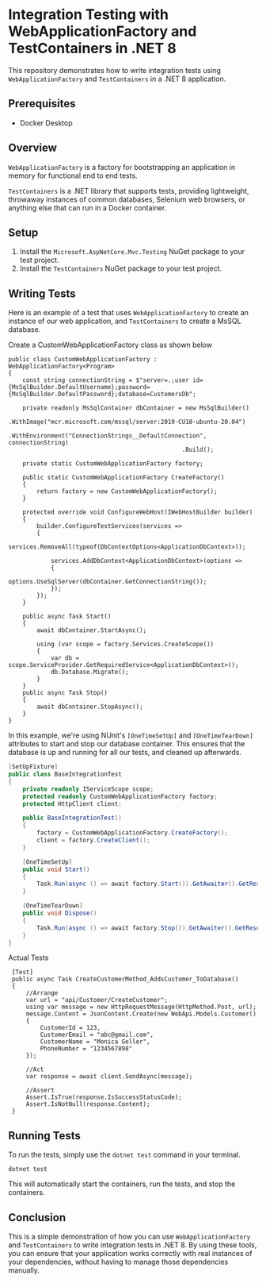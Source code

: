 # Integration Testing with WebApplicationFactory and TestContainers in .NET 8

This repository demonstrates how to write integration tests using `WebApplicationFactory` and `TestContainers` in a .NET 8 application.

## Prerequisites

- Docker Desktop

## Overview

`WebApplicationFactory` is a factory for bootstrapping an application in memory for functional end to end tests.

`TestContainers` is a .NET library that supports tests, providing lightweight, throwaway instances of common databases, Selenium web browsers, or anything else that can run in a Docker container.

## Setup

1. Install the `Microsoft.AspNetCore.Mvc.Testing` NuGet package to your test project.
2. Install the `TestContainers` NuGet package to your test project.

## Writing Tests

Here is an example of a test that uses `WebApplicationFactory` to create an instance of our web application, and `TestContainers` to create a MsSQL database.

Create a CustomWebApplicationFactory class as shown below
```
public class CustomWebApplicationFactory : WebApplicationFactory<Program>
{    
    const string connectionString = $"server=.;user id={MsSqlBuilder.DefaultUsername};password={MsSqlBuilder.DefaultPassword};database=CustomersDb";
    
    private readonly MsSqlContainer dbContainer = new MsSqlBuilder()
                                                 .WithImage("mcr.microsoft.com/mssql/server:2019-CU18-ubuntu-20.04")
                                                 .WithEnvironment("ConnectionStrings__DefaultConnection", connectionString)
                                                 .Build();
 
    private static CustomWebApplicationFactory factory;

    public static CustomWebApplicationFactory CreateFactory()
    {
        return factory = new CustomWebApplicationFactory();        
    }

    protected override void ConfigureWebHost(IWebHostBuilder builder)
    {
        builder.ConfigureTestServices(services => 
        {
            services.RemoveAll(typeof(DbContextOptions<ApplicationDbContext>));

            services.AddDbContext<ApplicationDbContext>(options => 
            {
                options.UseSqlServer(dbContainer.GetConnectionString());
            });
        });
    }

    public async Task Start()
    {        
        await dbContainer.StartAsync();
        
        using (var scope = factory.Services.CreateScope())
        {
            var db = scope.ServiceProvider.GetRequiredService<ApplicationDbContext>();
            db.Database.Migrate();
        }
    }
    public async Task Stop()
    {
        await dbContainer.StopAsync();
    }
}
```
In this example, we're using NUnit's `[OneTimeSetUp]` and `[OneTimeTearDown]` attributes to start and stop our database container. This ensures that the database is up and running for all our tests, and cleaned up afterwards.
```csharp
[SetUpFixture]
public class BaseIntegrationTest
{
    private readonly IServiceScope scope;
    protected readonly CustomWebApplicationFactory factory;
    protected HttpClient client;

    public BaseIntegrationTest()
    {
        factory = CustomWebApplicationFactory.CreateFactory();
        client = factory.CreateClient();        
    }   

    [OneTimeSetUp]
    public void Start()
    {
        Task.Run(async () => await factory.Start()).GetAwaiter().GetResult();          
    }

    [OneTimeTearDown]
    public void Dispose()
    {
        Task.Run(async () => await factory.Stop()).GetAwaiter().GetResult();
    }
}
```

Actual Tests
```
 [Test]
 public async Task CreateCustomerMethod_AddsCustomer_ToDatabase()
 {
     //Arrange
     var url = "api/Customer/CreateCustomer";          
     using var message = new HttpRequestMessage(HttpMethod.Post, url);            
     message.Content = JsonContent.Create(new WebApi.Models.Customer()
     {
         CustomerId = 123,
         CustomerEmail = "abc@gmail.com",
         CustomerName = "Monica Geller",
         PhoneNumber = "1234567898"
     });

     //Act
     var response = await client.SendAsync(message);

     //Assert
     Assert.IsTrue(response.IsSuccessStatusCode);
     Assert.IsNotNull(response.Content);                
 }
```

## Running Tests

To run the tests, simply use the `dotnet test` command in your terminal.

```shell
dotnet test
```

This will automatically start the containers, run the tests, and stop the containers.

## Conclusion

This is a simple demonstration of how you can use `WebApplicationFactory` and `TestContainers` to write integration tests in .NET 8. By using these tools, you can ensure that your application works correctly with real instances of your dependencies, without having to manage those dependencies manually.
